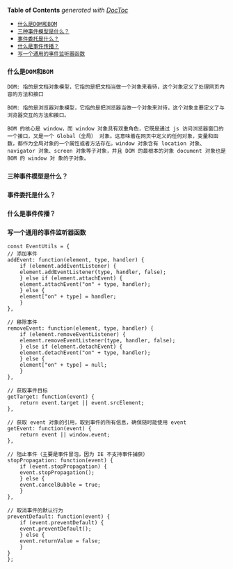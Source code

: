 <!-- START doctoc generated TOC please keep comment here to allow auto update -->
<!-- DON'T EDIT THIS SECTION, INSTEAD RE-RUN doctoc TO UPDATE -->
**Table of Contents**  *generated with [DocToc](https://github.com/thlorenz/doctoc)*

- [``什么是DOM和BOM``](#%E4%BB%80%E4%B9%88%E6%98%AFdom%E5%92%8Cbom)
- [``三种事件模型是什么？``](#%E4%B8%89%E7%A7%8D%E4%BA%8B%E4%BB%B6%E6%A8%A1%E5%9E%8B%E6%98%AF%E4%BB%80%E4%B9%88)
- [``事件委托是什么？``](#%E4%BA%8B%E4%BB%B6%E5%A7%94%E6%89%98%E6%98%AF%E4%BB%80%E4%B9%88)
- [``什么是事件传播？``](#%E4%BB%80%E4%B9%88%E6%98%AF%E4%BA%8B%E4%BB%B6%E4%BC%A0%E6%92%AD)
- [`写一个通用的事件监听器函数`](#%E5%86%99%E4%B8%80%E4%B8%AA%E9%80%9A%E7%94%A8%E7%9A%84%E4%BA%8B%E4%BB%B6%E7%9B%91%E5%90%AC%E5%99%A8%E5%87%BD%E6%95%B0)

<!-- END doctoc generated TOC please keep comment here to allow auto update -->

### ``什么是DOM和BOM``

    DOM: 指的是文档对象模型，它指的是把文档当做一个对象来看待，这个对象定义了处理网页内容的方法和接口

    BOM: 指的是浏览器对象模型，它指的是把浏览器当做一个对象来对待，这个对象主要定义了与浏览器交互的方法和接口。

    BOM 的核心是 window，而 window 对象具有双重角色，它既是通过 js 访问浏览器窗口的一个接口，又是一个 Global（全局） 对象。这意味着在网页中定义的任何对象，变量和函数，都作为全局对象的一个属性或者方法存在。window 对象含有 location 对象、navigator 对象、screen 对象等子对象，并且 DOM 的最根本的对象 document 对象也是 BOM 的 window 对 象的子对象。


### ``三种事件模型是什么？``
  
### ``事件委托是什么？``

### ``什么是事件传播？``

### `写一个通用的事件监听器函数`

    const EventUtils = {
    // 添加事件
    addEvent: function(element, type, handler) {
        if (element.addEventListener) {
        element.addEventListener(type, handler, false);
        } else if (element.attachEvent) {
        element.attachEvent("on" + type, handler);
        } else {
        element["on" + type] = handler;
        }
    },

    // 移除事件
    removeEvent: function(element, type, handler) {
        if (element.removeEventListener) {
        element.removeEventListener(type, handler, false);
        } else if (element.detachEvent) {
        element.detachEvent("on" + type, handler);
        } else {
        element["on" + type] = null;
        }
    },

    // 获取事件目标
    getTarget: function(event) {
        return event.target || event.srcElement;
    },

    // 获取 event 对象的引用，取到事件的所有信息，确保随时能使用 event
    getEvent: function(event) {
        return event || window.event;
    },

    // 阻止事件（主要是事件冒泡，因为 IE 不支持事件捕获）
    stopPropagation: function(event) {
        if (event.stopPropagation) {
        event.stopPropagation();
        } else {
        event.cancelBubble = true;
        }
    },

    // 取消事件的默认行为
    preventDefault: function(event) {
        if (event.preventDefault) {
        event.preventDefault();
        } else {
        event.returnValue = false;
        }
    }
    };